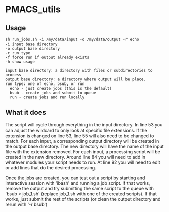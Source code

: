 # PMACS_utils

## Usage
```
sh run_jobs.sh -i /my/data/input -o /my/data/output -r echo 
-i input base directory
-o output base directory
-r run type
-f force run if output already exists
-h show usage

input base directory: a directory with files or subdirectories to process
output base directory: a directory where output will be place. 
run type: one of echo, bsub, or run
  echo - just create jobs (this is the default)
  bsub - create jobs and submit to queue
  run - create jobs and run locally

```

## What it does
The script will cycle through everything in the input directory. In line 53 you can adjust the wildcard to only look at specific file extensions. If the extension is changed on line 53, line 55 will also need to be changed to match. For each input, a corresponding output directory will be created in the output base directory. The new directory will have the name of the input file with the extension removed. For each input, a processing script will be created in the new directory. Around line 84 you will need to add in whatever modules your script needs to run. At line 92 you will need to edit or add lines that do the desired processing. 

Once the jobs are created, you can test out a script by starting and interactive session with 'ibash' and running a job script. If that works, remove the output and try submitting the same script to the queue with 'bsub < job_1.sh' (replace job_1.sh with one of the created scripts). If that works, just submit the rest of the scripts (or clean the output directory and rerun with '-r bsub')